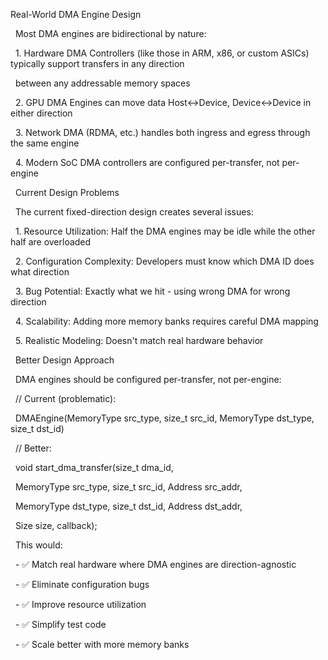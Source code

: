 Real-World DMA Engine Design



&nbsp; Most DMA engines are bidirectional by nature:



&nbsp; 1. Hardware DMA Controllers (like those in ARM, x86, or custom ASICs) typically support transfers in any direction

&nbsp;  between any addressable memory spaces

&nbsp; 2. GPU DMA Engines can move data Host↔Device, Device↔Device in either direction

&nbsp; 3. Network DMA (RDMA, etc.) handles both ingress and egress through the same engine

&nbsp; 4. Modern SoC DMA controllers are configured per-transfer, not per-engine



&nbsp; Current Design Problems



&nbsp; The current fixed-direction design creates several issues:



&nbsp; 1. Resource Utilization: Half the DMA engines may be idle while the other half are overloaded

&nbsp; 2. Configuration Complexity: Developers must know which DMA ID does what direction

&nbsp; 3. Bug Potential: Exactly what we hit - using wrong DMA for wrong direction

&nbsp; 4. Scalability: Adding more memory banks requires careful DMA mapping

&nbsp; 5. Realistic Modeling: Doesn't match real hardware behavior



&nbsp; Better Design Approach



&nbsp; DMA engines should be configured per-transfer, not per-engine:



&nbsp; // Current (problematic):

&nbsp; DMAEngine(MemoryType src\_type, size\_t src\_id, MemoryType dst\_type, size\_t dst\_id)



&nbsp; // Better:

&nbsp; void start\_dma\_transfer(size\_t dma\_id,

&nbsp;                        MemoryType src\_type, size\_t src\_id, Address src\_addr,

&nbsp;                        MemoryType dst\_type, size\_t dst\_id, Address dst\_addr,

&nbsp;                        Size size, callback);



&nbsp; This would:

&nbsp; - ✅ Match real hardware where DMA engines are direction-agnostic

&nbsp; - ✅ Eliminate configuration bugs

&nbsp; - ✅ Improve resource utilization

&nbsp; - ✅ Simplify test code

&nbsp; - ✅ Scale better with more memory banks





